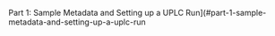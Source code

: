 Part 1: Sample Metadata and Setting up a UPLC Run](#part-1-sample-metadata-and-setting-up-a-uplc-run
